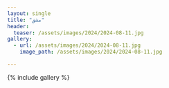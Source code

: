 ```yaml
---
layout: single
title: "مشق"
header:
  teaser: /assets/images/2024/2024-08-11.jpg
gallery:
  - url: /assets/images/2024/2024-08-11.jpg
    image_path: /assets/images/2024/2024-08-11.jpg 

---
```


{% include gallery %}
